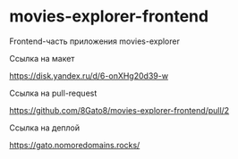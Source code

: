 # movies-explorer-frontend
Frontend-часть приложения movies-explorer

Ссылка на макет

https://disk.yandex.ru/d/6-onXHg20d39-w

Ссылка на pull-request

https://github.com/8Gato8/movies-explorer-frontend/pull/2

Ссылка на деплой

https://gato.nomoredomains.rocks/
